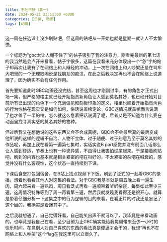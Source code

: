 ```yaml
---
title: 不吐不快（其一）
date: 2024-05-21 23:11:00 +0800
categories: [日常, 动画]
tags: [动画]
---
```


这一周在任选课上没少刷贴吧，但这周的贴吧从一开始也就是星期一就让人不太愉快。  

一个标题为“gbc太让人绷不住了”的帖子吸引了我的注意力，刚看完最新的第七话的我当然是会点开来看看，帖子字很多，这篇在我看来充分体现出一个“急”字的帖子却再次让我有了在网络上和人辩经的冲动，上一次在网络上和人吵架还是在骂车大吧里的一个无理取闹说是找朋友的痴汉，在此之后我决定再也不会在网络上说道理了，因为确实不会有任何作用。 

首先要知道此时GBC动画还没完结，甚至这周也才刚刚过半，有的角色才正式出场一集，但严格的楼主就已经开始指责新角色让人感到莫名其妙，也已经开始对目前所有已出现的角色下一个充满偏见和刻板印象的定义，楼里也顺着开始指责角色的行为性格在现实又是如何如何，俗话说盖棺定论，GBC这情况就盖棺而言说满了也才盖了一半的棺，怎么就这么急着把话说满了呢，后者又是不知道为什么要在动画里找寻真实感的莫名其妙的物种。

但过后我又在想他说的这些东西又会不会成真呢，GBC会不会最后真的最后变成他所说的这样的逻辑不自洽、人物不立体、过于随便、过于刻意乃至于莫名其妙的作品呢，再加上我在看第一遍第七集时，实话实说B part感觉并没有前面几话那么让人感到舒适，节奏上也有一种诡异感，不由得让我害怕烂尾起来。于是接着刷贴吧，刷到的内容也基本就是相关紧密的吧在叫好的，不太紧密的杂吧在喊衰的，感觉并没有什么客观性，这个状态一直持续到下课。

下课后食堂打包回宿舍，在B站上找点视频下下饭，刷到了泛式的一起看GBC的录播，想着也看看其他人对这集的看法。对于GBC我基本就是周五晚上看一遍生肉，周六起来看一遍熟肉，周日看泛式再看一遍顺带着听听杂谈，每集如此至少三遍，这周情况特殊等到了周一再看第三遍，然后我就发现我看得还是很开心，就算是带着仔细分析一下这集之中的行为逻辑的目的来看，在看正片的时我还是忘记了这个目的，我确实是着迷其中了。

之后我就想通了，自己觉得好看，自己能笑出声不就可以了，我毕竟是来看动画的，也毕竟是我自己在看，至少目前为止GBC确实能给我每周带来至少一小时的快乐时间。在意别人对自己喜欢的东西的看法真是傻逼才会干的，我想“再也不在网络上和人吵架”这个flag在我这里可以立很久了。